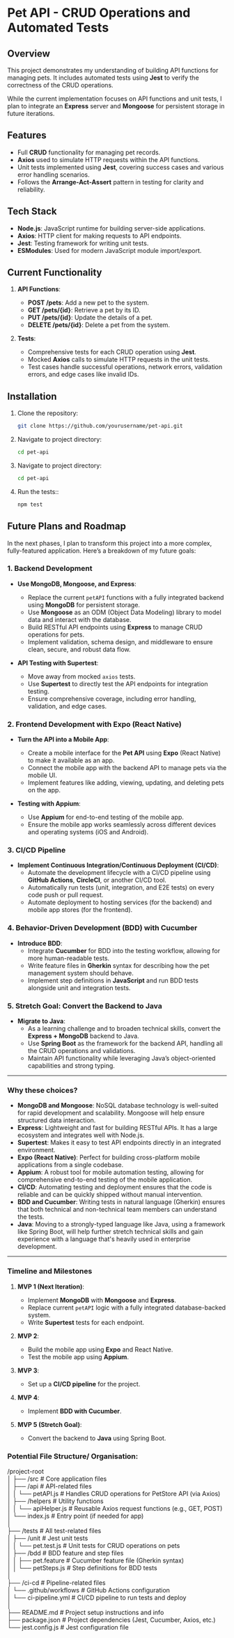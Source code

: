 # Pet API - CRUD Operations and Automated Tests

## Overview

This project demonstrates my understanding of building API functions for managing pets. It includes automated tests using **Jest** to verify the correctness of the CRUD operations.

While the current implementation focuses on API functions and unit tests, I plan to integrate an **Express** server and **Mongoose** for persistent storage in future iterations.

## Features

- Full **CRUD** functionality for managing pet records.
- **Axios** used to simulate HTTP requests within the API functions.
- Unit tests implemented using **Jest**, covering success cases and various error handling scenarios.
- Follows the **Arrange-Act-Assert** pattern in testing for clarity and reliability.

## Tech Stack

- **Node.js**: JavaScript runtime for building server-side applications.
- **Axios**: HTTP client for making requests to API endpoints.
- **Jest**: Testing framework for writing unit tests.
- **ESModules**: Used for modern JavaScript module import/export.

## Current Functionality

1. **API Functions**:
    - **POST /pets**: Add a new pet to the system.
    - **GET /pets/{id}**: Retrieve a pet by its ID.
    - **PUT /pets/{id}**: Update the details of a pet.
    - **DELETE /pets/{id}**: Delete a pet from the system.
   
2. **Tests**:
    - Comprehensive tests for each CRUD operation using **Jest**.
    - Mocked **Axios** calls to simulate HTTP requests in the unit tests.
    - Test cases handle successful operations, network errors, validation errors, and edge cases like invalid IDs.

## Installation

1. Clone the repository:

   ```bash
   git clone https://github.com/yourusername/pet-api.git

2. Navigate to project directory:

   ```bash
   cd pet-api

3. Navigate to project directory:

   ```bash
   cd pet-api

4. Run the tests::

   ```bash
   npm test

## Future Plans and Roadmap

In the next phases, I plan to transform this project into a more complex, fully-featured application. Here’s a breakdown of my future goals:

### 1. Backend Development

- **Use MongoDB, Mongoose, and Express**:
  - Replace the current `petAPI` functions with a fully integrated backend using **MongoDB** for persistent storage.
  - Use **Mongoose** as an ODM (Object Data Modeling) library to model data and interact with the database.
  - Build RESTful API endpoints using **Express** to manage CRUD operations for pets.
  - Implement validation, schema design, and middleware to ensure clean, secure, and robust data flow.

- **API Testing with Supertest**:
  - Move away from mocked `axios` tests.
  - Use **Supertest** to directly test the API endpoints for integration testing.
  - Ensure comprehensive coverage, including error handling, validation, and edge cases.

### 2. Frontend Development with Expo (React Native)

- **Turn the API into a Mobile App**:
  - Create a mobile interface for the **Pet API** using **Expo** (React Native) to make it available as an app.
  - Connect the mobile app with the backend API to manage pets via the mobile UI.
  - Implement features like adding, viewing, updating, and deleting pets on the app.

- **Testing with Appium**:
  - Use **Appium** for end-to-end testing of the mobile app.
  - Ensure the mobile app works seamlessly across different devices and operating systems (iOS and Android).

### 3. CI/CD Pipeline

- **Implement Continuous Integration/Continuous Deployment (CI/CD)**:
  - Automate the development lifecycle with a CI/CD pipeline using **GitHub Actions**, **CircleCI**, or another CI/CD tool.
  - Automatically run tests (unit, integration, and E2E tests) on every code push or pull request.
  - Automate deployment to hosting services (for the backend) and mobile app stores (for the frontend).

### 4. Behavior-Driven Development (BDD) with Cucumber

- **Introduce BDD**:
  - Integrate **Cucumber** for BDD into the testing workflow, allowing for more human-readable tests.
  - Write feature files in **Gherkin** syntax for describing how the pet management system should behave.
  - Implement step definitions in **JavaScript** and run BDD tests alongside unit and integration tests.

### 5. Stretch Goal: Convert the Backend to Java

- **Migrate to Java**:
  - As a learning challenge and to broaden technical skills, convert the **Express + MongoDB** backend to Java.
  - Use **Spring Boot** as the framework for the backend API, handling all the CRUD operations and validations.
  - Maintain API functionality while leveraging Java’s object-oriented capabilities and strong typing.

---

### Why these choices?

- **MongoDB and Mongoose**: NoSQL database technology is well-suited for rapid development and scalability. Mongoose will help ensure structured data interaction.
- **Express**: Lightweight and fast for building RESTful APIs. It has a large ecosystem and integrates well with Node.js.
- **Supertest**: Makes it easy to test API endpoints directly in an integrated environment.
- **Expo (React Native)**: Perfect for building cross-platform mobile applications from a single codebase.
- **Appium**: A robust tool for mobile automation testing, allowing for comprehensive end-to-end testing of the mobile application.
- **CI/CD**: Automating testing and deployment ensures that the code is reliable and can be quickly shipped without manual intervention.
- **BDD and Cucumber**: Writing tests in natural language (Gherkin) ensures that both technical and non-technical team members can understand the tests.
- **Java**: Moving to a strongly-typed language like Java, using a framework like Spring Boot, will help further stretch technical skills and gain experience with a language that's heavily used in enterprise development.

---

### Timeline and Milestones

1. **MVP 1 (Next Iteration)**:
   - Implement **MongoDB** with **Mongoose** and **Express**.
   - Replace current `petAPI` logic with a fully integrated database-backed system.
   - Write **Supertest** tests for each endpoint.

2. **MVP 2**:
   - Build the mobile app using **Expo** and React Native.
   - Test the mobile app using **Appium**.

3. **MVP 3**:
   - Set up a **CI/CD pipeline** for the project.

4. **MVP 4**:
   - Implement **BDD with Cucumber**.

5. **MVP 5 (Stretch Goal)**:
   - Convert the backend to **Java** using Spring Boot.


### Potential File Structure/ Organisation:

/project-root  
│
├── /src                     # Core application files   
│   ├── /api                 # API-related files  
│   │   └── petAPI.js        # Handles CRUD operations for PetStore API (via Axios)  
│   ├── /helpers             # Utility functions  
│   │   └── apiHelper.js     # Reusable Axios request functions (e.g., GET, POST)  
│   └── index.js             # Entry point (if needed for app)  
│  
├── /tests                   # All test-related files  
│   ├── /unit                # Jest unit tests  
│   │   └── pet.test.js      # Unit tests for CRUD operations on pets  
│   ├── /bdd                 # BDD feature and step files  
│   │   ├── pet.feature      # Cucumber feature file (Gherkin syntax)  
│   │   └── petSteps.js      # Step definitions for BDD tests  
│  
├── /ci-cd                   # Pipeline-related files  
│   └── .github/workflows    # GitHub Actions configuration  
│       └── ci-pipeline.yml  # CI/CD pipeline to run tests and deploy  
│  
├── README.md                # Project setup instructions and info  
├── package.json             # Project dependencies (Jest, Cucumber, Axios, etc.)  
└── jest.config.js           # Jest configuration file  